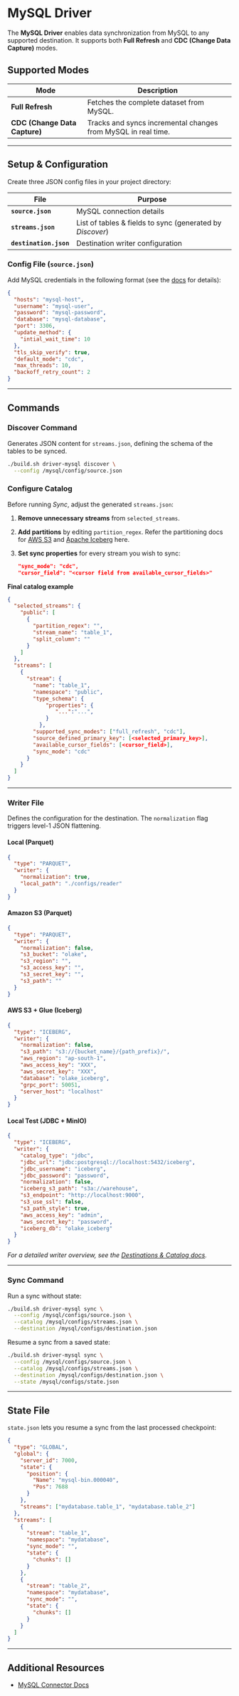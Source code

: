 # MySQL Driver

The **MySQL Driver** enables data synchronization from MySQL to any supported destination. It supports both **Full Refresh** and **CDC (Change Data Capture)** modes.

## Supported Modes

| Mode                          | Description                                                   |
| ----------------------------- | ------------------------------------------------------------- |
| **Full Refresh**              | Fetches the complete dataset from MySQL.                      |
| **CDC (Change Data Capture)** | Tracks and syncs incremental changes from MySQL in real time. |

---

## Setup & Configuration

Create three JSON config files in your project directory:

| File                   | Purpose                                                   |
| ---------------------- | --------------------------------------------------------- |
| **`source.json`**      | MySQL connection details                                  |
| **`streams.json`**     | List of tables & fields to sync (generated by _Discover_) |
| **`destination.json`** | Destination writer configuration                          |

### Config File (`source.json`)

Add MySQL credentials in the following format (see the [docs](https://olake.io/docs/connectors/mysql/config) for details):

```json
{
  "hosts": "mysql-host",
  "username": "mysql-user",
  "password": "mysql-password",
  "database": "mysql-database",
  "port": 3306,
  "update_method": {
    "intial_wait_time": 10
  },
  "tls_skip_verify": true,
  "default_mode": "cdc",
  "max_threads": 10,
  "backoff_retry_count": 2
}
```

---

## Commands

### Discover Command

Generates JSON content for `streams.json`, defining the schema of the tables to be synced.

```bash
./build.sh driver-mysql discover \
  --config /mysql/config/source.json
```

### Configure Catalog

Before running _Sync_, adjust the generated `streams.json`:

1. **Remove unnecessary streams** from `selected_streams`.
2. **Add partitions** by editing `partition_regex`. Refer the partitioning docs for [AWS S3](https://olake.io/docs/writers/s3/partitioning) and [Apache Iceberg](https://olake.io/docs/writers/iceberg/partitioning) here.
3. **Set sync properties** for every stream you wish to sync:

   ```json
   "sync_mode": "cdc",
   "cursor_field": "<cursor field from available_cursor_fields>"
   ```

**Final catalog example**

```json
{
  "selected_streams": {
    "public": [
      {
        "partition_regex": "",
        "stream_name": "table_1",
        "split_column": ""
      }
    ]
  },
  "streams": [
    {
      "stream": {
        "name": "table_1",
        "namespace": "public",
        "type_schema": {
            "properties": {
               "...":"...",
            }
          },
        "supported_sync_modes": ["full_refresh", "cdc"],
        "source_defined_primary_key": [<selected_primary_key>],
        "available_cursor_fields": [<cursor_field>],
        "sync_mode": "cdc"
      }
    }
  ]
}
```

---

### Writer File

Defines the configuration for the destination. The `normalization` flag triggers level-1 JSON flattening.

#### Local (Parquet)

```json
{
  "type": "PARQUET",
  "writer": {
    "normalization": true,
    "local_path": "./configs/reader"
  }
}
```

#### Amazon S3 (Parquet)

```json
{
  "type": "PARQUET",
  "writer": {
    "normalization": false,
    "s3_bucket": "olake",
    "s3_region": "",
    "s3_access_key": "",
    "s3_secret_key": "",
    "s3_path": ""
  }
}
```

#### AWS S3 + Glue (Iceberg)

```json
{
  "type": "ICEBERG",
  "writer": {
    "normalization": false,
    "s3_path": "s3://{bucket_name}/{path_prefix}/",
    "aws_region": "ap-south-1",
    "aws_access_key": "XXX",
    "aws_secret_key": "XXX",
    "database": "olake_iceberg",
    "grpc_port": 50051,
    "server_host": "localhost"
  }
}
```

#### Local Test (JDBC + MinIO)

```json
{
  "type": "ICEBERG",
  "writer": {
    "catalog_type": "jdbc",
    "jdbc_url": "jdbc:postgresql://localhost:5432/iceberg",
    "jdbc_username": "iceberg",
    "jdbc_password": "password",
    "normalization": false,
    "iceberg_s3_path": "s3a://warehouse",
    "s3_endpoint": "http://localhost:9000",
    "s3_use_ssl": false,
    "s3_path_style": true,
    "aws_access_key": "admin",
    "aws_secret_key": "password",
    "iceberg_db": "olake_iceberg"
  }
}
```

_For a detailed writer overview, see the [Destinations & Catalog docs](https://olake.io/docs/writers/iceberg/catalog/overview)._

---

### Sync Command

Run a sync without state:

```bash
./build.sh driver-mysql sync \
  --config /mysql/configs/source.json \
  --catalog /mysql/configs/streams.json \
  --destination /mysql/configs/destination.json
```

Resume a sync from a saved state:

```bash
./build.sh driver-mysql sync \
  --config /mysql/configs/source.json \
  --catalog /mysql/configs/streams.json \
  --destination /mysql/configs/destination.json \
  --state /mysql/configs/state.json
```

---

## State File

`state.json` lets you resume a sync from the last processed checkpoint:

```json
{
  "type": "GLOBAL",
  "global": {
    "server_id": 7000,
    "state": {
      "position": {
        "Name": "mysql-bin.000040",
        "Pos": 7688
      }
    },
    "streams": ["mydatabase.table_1", "mydatabase.table_2"]
  },
  "streams": [
    {
      "stream": "table_1",
      "namespace": "mydatabase",
      "sync_mode": "",
      "state": {
        "chunks": []
      }
    },
    {
      "stream": "table_2",
      "namespace": "mydatabase",
      "sync_mode": "",
      "state": {
        "chunks": []
      }
    }
  ]
}
```

---

## Additional Resources

- [MySQL Connector Docs](https://olake.io/docs/connectors/mysql/overview)
